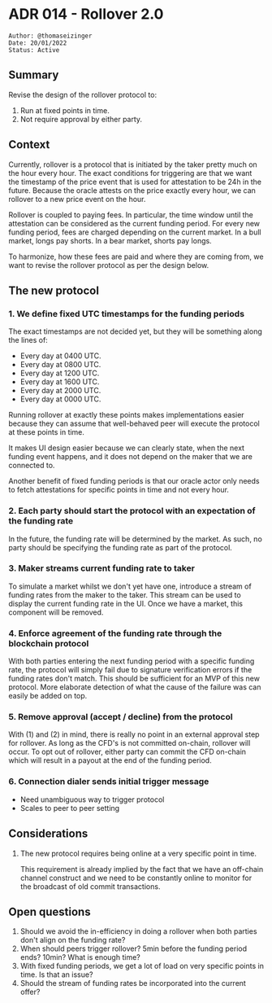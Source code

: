 # ADR 014 - Rollover 2.0

```
Author: @thomaseizinger
Date: 20/01/2022
Status: Active
```

## Summary

Revise the design of the rollover protocol to:

1. Run at fixed points in time.
2. Not require approval by either party.

## Context

Currently, rollover is a protocol that is initiated by the taker pretty much on the hour every hour.
The exact conditions for triggering are that we want the timestamp of the price event that is used for attestation to be 24h in the future.
Because the oracle attests on the price exactly every hour, we can rollover to a new price event on the hour.

Rollover is coupled to paying fees.
In particular, the time window until the attestation can be considered as the current funding period.
For every new funding period, fees are charged depending on the current market.
In a bull market, longs pay shorts.
In a bear market, shorts pay longs.

To harmonize, how these fees are paid and where they are coming from, we want to revise the rollover protocol as per the design below.

## The new protocol

### 1. We define fixed UTC timestamps for the funding periods
   
The exact timestamps are not decided yet, but they will be something along the lines of:
   - Every day at 0400 UTC.
   - Every day at 0800 UTC.
   - Every day at 1200 UTC.
   - Every day at 1600 UTC.
   - Every day at 2000 UTC.
   - Every day at 0000 UTC.

Running rollover at exactly these points makes implementations easier because they can assume that well-behaved peer will execute the protocol at these points in time.

It makes UI design easier because we can clearly state, when the next funding event happens, and it does not depend on the maker that we are connected to.

Another benefit of fixed funding periods is that our oracle actor only needs to fetch attestations for specific points in time and not every hour.

### 2. Each party should start the protocol with an expectation of the funding rate

In the future, the funding rate will be determined by the market.
As such, no party should be specifying the funding rate as part of the protocol.

### 3. Maker streams current funding rate to taker

To simulate a market whilst we don't yet have one, introduce a stream of funding rates from the maker to the taker.
This stream can be used to display the current funding rate in the UI.
Once we have a market, this component will be removed.

### 4. Enforce agreement of the funding rate through the blockchain protocol

With both parties entering the next funding period with a specific funding rate, the protocol will simply fail due to signature verification errors if the funding rates don't match.
This should be sufficient for an MVP of this new protocol.
More elaborate detection of what the cause of the failure was can easily be added on top.

### 5. Remove approval (accept / decline) from the protocol
   
With (1) and (2) in mind, there is really no point in an external approval step for rollover.
As long as the CFD's is not committed on-chain, rollover will occur.
To opt out of rollover, either party can commit the CFD on-chain which will result in a payout at the end of the funding period.

### 6. Connection dialer sends initial trigger message

- Need unambiguous way to trigger protocol
- Scales to peer to peer setting

## Considerations

1. The new protocol requires being online at a very specific point in time.
   
   This requirement is already implied by the fact that we have an off-chain channel construct and we need to be constantly online to monitor for the broadcast of old commit transactions.

## Open questions

1. Should we avoid the in-efficiency in doing a rollover when both parties don't align on the funding rate?
2. When should peers trigger rollover? 5min before the funding period ends? 10min? What is enough time?
3. With fixed funding periods, we get a lot of load on very specific points in time. Is that an issue? 
4. Should the stream of funding rates be incorporated into the current offer?
